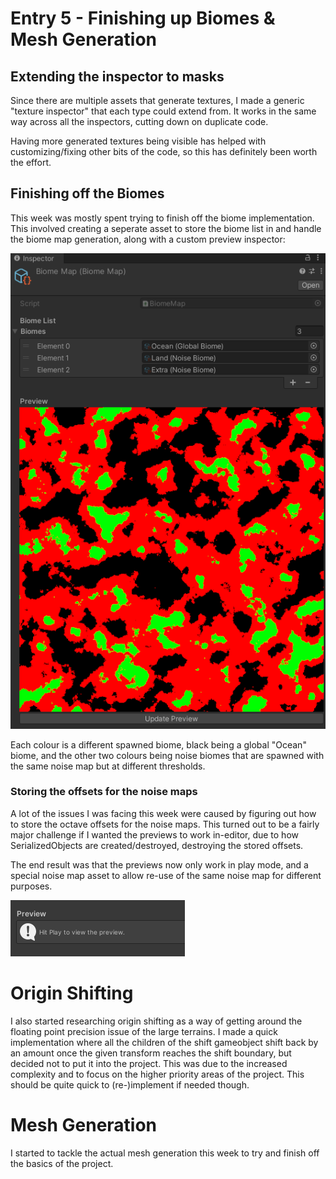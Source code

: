 # Entry 5 - Finishing up Biomes & Mesh Generation
## Extending the inspector to masks
Since there are multiple assets that generate textures,
I made a generic "texture inspector" that each type could extend from.
It works in the same way across all the inspectors, cutting down on duplicate code.

Having more generated textures being visible has helped with customizing/fixing other bits of the code, so this has definitely been worth the effort.

## Finishing off the Biomes
This week was mostly spent trying to finish off the biome implementation.
This involved creating a seperate asset to store the biome list in and handle the biome map generation, along with a custom preview inspector:

![Biome Map Inspector](./entry5/biomemap_inspector.png)

Each colour is a different spawned biome, black being a global "Ocean" biome,
and the other two colours being noise biomes that are spawned with the same noise map
but at different thresholds.

### Storing the offsets for the noise maps
A lot of the issues I was facing this week were caused by figuring out
how to store the octave offsets for the noise maps.
This turned out to be a fairly major challenge if I wanted the previews to work in-editor,
due to how SerializedObjects are created/destroyed, destroying the stored offsets.

The end result was that the previews now only work in play mode,
and a special noise map asset to allow re-use of the same noise map for different purposes.

![Non-Playmode Inspector Dialog](./entry5/inspector_dialog.png)

# Origin Shifting
I also started researching origin shifting as a way of getting around
the floating point precision issue of the large terrains.
I made a quick implementation where all the children of the shift gameobject shift back by
an amount once the given transform reaches the shift boundary,
but decided not to put it into the project.
This was due to the increased complexity and to focus on the higher priority areas of the project.
This should be quite quick to (re-)implement if needed though.

# Mesh Generation
I started to tackle the actual mesh generation this week to try and finish off the basics of the project.
